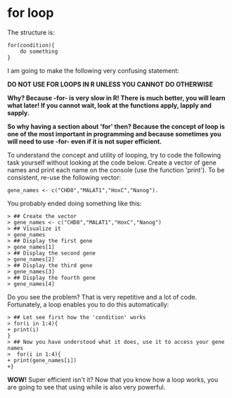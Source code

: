 # for loop


The structure is:

	for(condition){
		do something
	}

I am going to make the following very confusing statement: 


**DO NOT USE FOR LOOPS IN R UNLESS YOU CANNOT DO OTHERWISE**



**Why? Because -for- is very slow in R! There is much better, you will learn what later! If you cannot wait, look at the functions apply, lapply and sapply.**

**So why having a section about 'for' then? Because the concept of loop is one of the most important in programming and because sometimes you will need to use -for- even if it is not super efficient.**

To understand the concept and utility of looping, try to code the following task yourself without looking at the code below. Create a vector of gene names and print each name on the console (use the function 'print'). To be consistent, re-use the following vector: 

	gene_names <- c("CHD8","MALAT1","HoxC","Nanog").

You probably ended doing something like this:


```
> ## Create the vector
> gene_names <- c("CHD8","MALAT1","HoxC","Nanog")
> ## Visualize it
> gene_names
> ## Display the first gene
> gene_names[1]
> ## Display the second gene
> gene_names[2]
> ## Display the third gene
> gene_names[3]
> ## Display the fourth gene
> gene_names[4]
```

Do you see the problem? That is very repetitive and a lot of code. Fortunately, a loop enables you to do this automatically:


```
> ## Let see first how the 'condition' works
> for(i in 1:4){
+ print(i)
}
> ## Now you have understood what it does, use it to access your gene names
>  for(i in 1:4){
+ print(gene_names[i])
+}
```

**WOW!** Super efficient isn't it? Now that you know how a loop works, you are going to see that using while is also very powerful.

